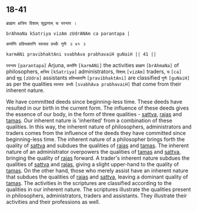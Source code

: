 ## 18-41


```shloka-sa
ब्राह्मण क्षत्रिय विशाम् शूद्राणाम् च परन्तप ।
```
```shloka-sa-hk
brAhmaNa kSatriya vizAm zUdrANAm ca parantapa |
```
```shloka-sa
कर्माणि प्रविभक्तानि स्वभाव प्रभवैः गुणैः ॥ ४१ ॥
```
```shloka-sa-hk
karmANi pravibhaktAni svabhAva prabhavaiH guNaiH || 41 ||
```

`परन्तप` `[parantapa]` Arjuna, `कर्माणि` `[karmANi]` the activities `ब्राह्मण` `[brAhmaNa]` of philosophers, `क्षत्रिय` `[kSatriya]` administrators, `विशाम्` `[vizAm]` traders, `च` `[ca]` and `शूद्र` `[zUdra]` assistants `प्रविभक्तानि` `[pravibhaktAni]` are classified `गुणैः` `[guNaiH]` as per the qualities `स्वभाव प्रभवैः` `[svabhAva prabhavaiH]` that come from their inherent nature.

<a name='inherent_nature'></a>We have committed deeds since beginning-less time. These deeds have resulted in our birth in the current form. The influence of these deeds gives the essence of our body, in the form of three qualities - [sattva](sattva), [rajas](rajas) and [tamas](tamas). 
Our inherent nature is 'inherited' from a combination of these qualities.
In this way, the inherent nature of philosophers, administrators and traders comes from the influence of the deeds they have committed since beginning-less time.
The inherent nature of a philosopher brings forth the quality of [sattva](sattva) and subdues the qualities of [rajas](rajas) and [tamas](tamas). 
The inherent nature of an administrator overpowers the qualities of [tamas](tamas) and [sattva](sattva), bringing the quality of [rajas](rajas) forward. 
A trader's inherent nature subdues the qualities of [sattva](sattva) and [rajas](rajas), giving a slight upper-hand to the quality of [tamas](tamas). 
On the other hand, those who merely assist have an inherent nature that subdues the qualities of [rajas](rajas) and [sattva](sattva), leaving a dominant quality of [tamas](tamas).
The activities in the scriptures are classified according to the qualities in our inherent nature. The scriptures illustrate the qualities present in philosophers, administrators, traders and assistants. They illustrate their activities and their professions as well.

